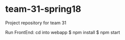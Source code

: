 # team-31-spring18
Project repository for team 31

Run FrontEnd:
cd into webapp
$ npm install
$ npm start